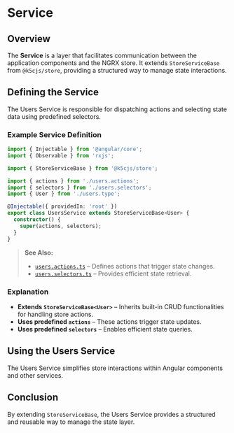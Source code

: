 # Service

## Overview
The **Service** is a layer that facilitates communication between the application components and the NGRX store. It extends `StoreServiceBase` from `@k5cjs/store`, providing a structured way to manage state interactions.

## Defining the Service
The Users Service is responsible for dispatching actions and selecting state data using predefined selectors.

### Example Service Definition
```typescript
import { Injectable } from '@angular/core';
import { Observable } from 'rxjs';

import { StoreServiceBase } from '@k5cjs/store';

import { actions } from './users.actions';
import { selectors } from './users.selectors';
import { User } from './users.type';

@Injectable({ providedIn: 'root' })
export class UsersService extends StoreServiceBase<User> {
  constructor() {
    super(actions, selectors);
  }
}
```

> **See Also:**  
> - [`users.actions.ts`](./usage.md#users-actions-users-actions-ts) – Defines actions that trigger state changes.  
> - [`users.selectors.ts`](./usage.md#users-selectors-users-selectors-ts) – Provides efficient state retrieval.  

### Explanation
- **Extends `StoreServiceBase<User>`** – Inherits built-in CRUD functionalities for handling store actions.
- **Uses predefined `actions`** – These actions trigger state updates.
- **Uses predefined `selectors`** – Enables efficient state queries.

## Using the Users Service
The Users Service simplifies store interactions within Angular components and other services.

## Conclusion
By extending `StoreServiceBase`, the Users Service provides a structured and reusable way to manage the state layer.
